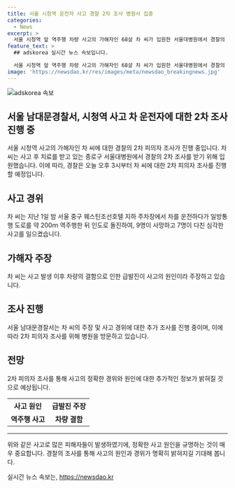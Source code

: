```yaml
---
title: 서울 시청역 운전자 사고 경찰 2차 조사 병원서 집중
categories:
  - News
excerpt: >
  서울 시청역 앞 역주행 차량 사고의 가해자인 68살 차 씨가 입원한 서울대병원에서 경찰의 2차 피의자 조사를 받고 있다. 차 씨는 갈비뼈 골절상으로 입원 중이며, 사고 이후 차량 결함에 의한 급발진을 주장해왔다. 지난 1일 밤 웨스틴조선호텔 주차장에서 역주행 후 돌진하며 9명 사망, 7명 부상을 일으켰다.consts 
feature_text: >
  ## adskorea 실시간 뉴스 속보입니다.

  서울 시청역 앞 역주행 차량 사고의 가해자인 68살 차 씨가 입원한 서울대병원에서 경찰의 2차 피의자 조사를 받고 있다. 차 씨는 갈비뼈 골절상으로 입원 중이며, 사고 이후 차량 결함에 의한 급발진을 주장해왔다. 지난 1일 밤 웨스틴조선호텔 주차장에서 역주행 후 돌진하며 9명 사망, 7명 부상을 일으켰다.consts 
image: 'https://newsdao.kr/res/images/meta/newsdao_breakingnews.jpg'
---
```


<p><img src="https://newsdao.kr/res/images/meta/newsdao_breakingnews.jpg" alt="adskorea 속보" /></p>

<h2>서울 남대문경찰서, 시청역 사고 차 운전자에 대한 2차 조사 진행 중</h2>

<p data-ke-size="size16">서울 시청역 사고의 가해자인 차 씨에 대한 경찰의 2차 피의자 조사가 진행 중입니다. 차 씨는 사고 후 치료를 받고 있는 종로구 서울대병원에서 경찰의 2차 조사를 받기 위해 입원했습니다. 이에 따라, 경찰은 오늘 오후 3시부터 차 씨에 대한 2차 피의자 조사를 진행할 예정입니다. </p>

<h2 data-ke-size="size26">사고 경위</h2>

<p data-ke-size="size16">차 씨는 지난 1일 밤 서울 중구 웨스틴조선호텔 지하 주차장에서 차를 운전하다가 일방통행 도로를 약 200ｍ 역주행한 뒤 인도로 돌진하여, 9명이 사망하고 7명이 다친 심각한 사고를 일으켰습니다.</p>

<h2 data-ke-size="size26">가해자 주장</h2>

<p data-ke-size="size16">차 씨는 사고 발생 이후 차량의 결함으로 인한 급발진이 사고의 원인이라 주장하고 있습니다.</p>

<h2 data-ke-size="size26">조사 진행</h2>

<p data-ke-size="size16">서울 남대문경찰서는 차 씨의 주장 및 사고 경위에 대한 추가 조사를 진행 중이며, 이에 따라 2차 피의자 조사를 위해 병원을 방문하고 있습니다.</p>

<h2 data-ke-size="size26">전망</h2>

<p data-ke-size="size16">2차 피의자 조사를 통해 사고의 정확한 경위와 원인에 대한 추가적인 정보가 밝혀질 것으로 예상됩니다.</p>

<table>
  <tr>
    <th>사고 원인</th>
    <th>급발진 주장</th>
  </tr>
  <tr>
    <td style="text-align: center; height: 17px;"><b>역주행 사고</b></td>
    <td style="text-align: center; height: 17px;"><b>차량 결함</b></td>
  </tr>
</table>

<hr>

<p data-ke-size="size16">위와 같은 사고로 많은 피해자들이 발생하였기에, 정확한 사고 원인을 규명하는 것이 매우 중요합니다. 경찰의 조사를 통해 사고의 원인과 경위가 명확히 밝혀지길 기대해 봅니다.</p>
실시간 뉴스 속보는, <a href="https://newsdao.kr" rel="dofollow">https://newsdao.kr</a>


